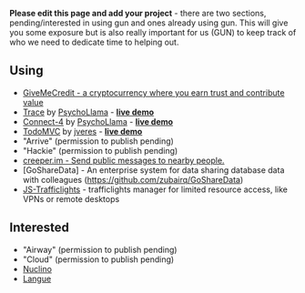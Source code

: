 **Please edit this page and add your project** - there are two sections, pending/interested in using gun and ones already using gun. This will give you some exposure but is also really important for us (GUN) to keep track of who we need to dedicate time to helping out.

## Using
  - [GiveMeCredit - a cryptocurrency where you earn trust and contribute value](https://github.com/GiveMeCredit/extension)
  - [Trace](https://github.com/PsychoLlama/Trace) by [PsychoLlama](https://github.com/PsychoLlama) - **[live demo](http://trace.gundb.io)**
  - [Connect-4](https://github.com/PsychoLlama/connect-four) by [PsychoLlama](https://github.com/PsychoLlama) - **[live demo](https://gun-c4.herokuapp.com/)**
  - [TodoMVC](https://github.com/jveres/todomvc) by [jveres](https://github.com/jveres) - **[live demo](http://todos.loqali.com/)**
  - "Arrive" (permission to publish pending)
  - "Hackie" (permission to publish pending)
  - [creeper.im - Send public messages to nearby people.](https://creeper.im)
  - [GoShareData] - An enterprise system for data sharing database data with colleagues (https://github.com/zubairq/GoShareData)
  - [JS-Trafficlights](https://github.com/niccord/js-trafficlights) - trafficlights manager for limited resource access, like VPNs or remote desktops

## Interested

  - "Airway" (permission to publish pending)
  - "Cloud" (permission to publish pending)
  - [Nuclino](https://nuclino.com)
  - [Langue](https://github.com/yuhr/langue)